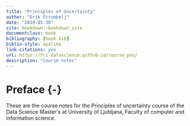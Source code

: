 ```yaml
--- 
title: "Principles of Uncertainty"
author: "Erik Štrumbelj"
date: "2019-05-30"
site: bookdown::bookdown_site
documentclass: book
bibliography: [book.bib]
biblio-style: apalike
link-citations: yes
url: https://fri-datascience.github.io/course_pou/
description: "Course notes"
---
```


# Preface {-}

These are the course notes for the Principles of uncertainty course of the Data Science Master's at University of Ljubljana, Faculty of computer and information science.
